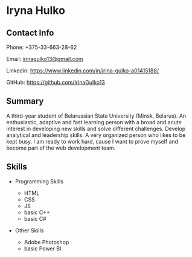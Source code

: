 # Iryna Hulko


## Contact Info

Phone: +375-33-663-28-62

Email: irinagulko13@gmail.com

Linkedin: https://www.linkedin.com/in/irina-gulko-a01415188/

GitHub: https://github.com/IrinaGulko13


## Summary

A third-year student of Belarussian State University (Minsk, Belarus). An enthusiastic, adaptive and fast learning person with a broad and acute interest in developing new skills and solve different challenges. Develop analytical and leadership skills. A very organized person who likes to be kept busy. I am ready to work hard, cause I want to prove myself and become part of the web development team.

## Skills 

* Programming Skills
    * HTML
    * CSS
    * JS
    * basic C++
    * basic C#

* Other Skills
    * Adobe Photoshop
    * basic Power BI
